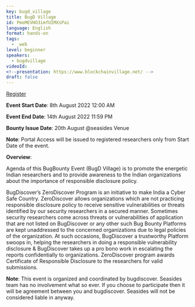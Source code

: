 ```yaml
---
key: bugd_village
title: BugD Village
id: PmoMEVHO3imfUIMXsPai
language: English
format: hands-on
tags:
  - _web
level: beginner
speakers:
  - bugdvillage
videoId: 
<!--presentation: https://www.blockchainvillage.net/ -->
draft: false
---
```


<a align="center" class="btn primary" target="_blank" rel="noopener" href="https://docs.google.com/forms/d/e/1FAIpQLSf4IWpsaYC63UYvkZpPxJOZm6xpVOoZYekm-Lf-mN5n0KQ2bQ/viewform">Register</a>

**Event Start Date**: 8th August 2022 12:00 AM

**Event End Date**: 14th August 2022 11:59 PM

**Bounty Issue Date**: 20th August @seasides Venue

**Note**: Portal Access will be issued to registered researchers only from Start Date of the event.

**Overview**:

Agenda of this BugBounty Event (BugD Village) is to promote the energetic Indian researchers and to provide awareness to the Indian organizations about the importance of responsible disclosure policy.

BugDiscover’s ZeroDiscover Program is an initiative to make India a Cyber Safe Country. ZeroDiscover allows organizations which are not practicing responsible disclosure policy to receive sensitive vulnerabilities or threats identified by our security researchers in a secured manner. Sometimes security researchers come across threats or vulnerabilities of application that are not listed on BugDiscover or any other such Bug Bounty Platforms are kept unaddressed to the concerned organizations due to legal policies of the organization. At such occasions, BugDiscover a trustworthy Platform swoops in, helping the researchers in doing a responsible vulnerability disclosure & BugDiscover takes up a pro bono work in escalating the reports confidentially to organizations. ZeroDiscover program awards Certificate of Responsible Disclosure to the researchers for valid submissions.

**Note**:
This event is organized and coordinated by bugdiscover. Seasides team has no involvement what so ever. If you choose to participate then it will be agreement between you and bugdiscover. Seasides will not be considered liable in anyway.

<!--
**How ZeroDiscover Works**: 

<center><img src="/images/bugd.jpg" alt="How ZeroDiscover Works" width="400" height="400"></center>

<ul>
<li>Security Researcher responsibly identifies Vulnerabilities on publicly available applications/platforms/websites without exploiting or terminating the existing working model.</li>
<li>Once the vulnerabilities are identified, security researcher can use ZeroDiscover Vulnerability Submission Portal of BugDiscover to submit the vulnerabilities.</li>
<li>BugDiscover Program Managers triages the submissions done by the researchers and validates its accuracy, once approved the Score and Rank of the researchers are updated on the HALL of Fame.</li>
<li>Once ZeroDiscover Submission of a researcher is approved, Our PRO team will get into action on behalf of the researcher to report vulnerabilities hassle free to the respective organizations.</li>
</ul>

**Benefits of Researchers**:
<ul>
  <li>Exposure and learning towards vulnerabilities and bug hunting</li>
  <li>Learning Curve with different dimensions of technology</li>
  <li>Understanding the seriousness of responsible disclosure</li>
  <li>Self-evaluation of their own knowledge & Team spirit</li>
  <li>Recognition for the efforts of researchers on BugDiscover’s Hall of Fame</li>
</ul>


**Bounties**: (Bounties will be issued only @Seasides Venue on 20th August 2022)

<ul>
  <li>All Researcher who have successfully submitted a vulnerability and is listed on Hall of Fame will be issued with certificate of Responsible Disclosure and BugD Swags</li>
  <li>Top 10 Hall Of Fame researchers will be issued with certificate of Responsible Disclosure, BugD Swags and Special Reward</li>
  <li>Hall of Fame Topper (Rank1) Researcher will be issued with certificate of Responsible Disclosure, BugD Swags, Special Reward and a Surprise Reward</li>
</ul>

**In Scope**:

<ul>
  <li>Any publicly available applications/platforms/website which has no responsible disclosure policy</li>
  <li>Organization owning the applications/platforms/website should be Indian or based out of India</li>
</ul>

**Out of Scope**:

<ul>
  <li>Any platform which has responsible disclosure policy</li>
  <li>Any plat form associated or enrolled on any bug bounty program</li>
</ul>

**Disclosure Policy**:

By making any submission to ZeroDiscover program, researchers should agree to the In Scope and Out of Scope along with the following policy.

<ul>
  <li>Researchers focus on Bug hunting or vulnerability discovery should be made on the policy as per “In Scope” & “Out Of Scope”</li>
  <li>Submission should be made only through ZeroDiscover Submission Portal</li>
  <li>Post submission of a report a reasonable duration is taken by the program manager to verify and approve the authenticity of the submission made</li>
  <li>The approval or rejection is based on type of methods involved to identify the bug, severity of the bug and its impact</li>
  <li>The Ranking will be assigned as per the CVSS scores achieved as a total by respective researchers</li>
  <li>The researcher should maintain confidentiality of the report till the organization or BugDiscover Issues permission to make a public disclosure or publicly inform the findings</li>
  <li>The communication of the researcher will only/always remain with the program manager (support@bugdiscover.com)</li>
  <li>When a submission is made, we request researchers to give a well-explained process to reproduce the same issue/vulnerability</li>
</ul>

**Non-Qualifying submissions**:

<ul>
  <li>Vulnerabilities or threats identified through physical attacks (phishing, vishing, social engineering, and tailgating) are not allowed and if submitted will not be considered as a qualifying submission</li>
  <li>System or application or http generated error messages</li>
  <li>Banner disclosure</li>
  <li>Disclosure of known public files and or directories</li>
  <li>Clickjacking and issues only exploitable through clickjacking</li>
  <li>CSRF on forms that are available to anonymous users</li>
  <li>Logout Cross-Site Request Forgery</li>
  <li>Auto Complete or Auto Save Passwords</li>
  <li>Insecure HTTP Only cookie flags</li>
  <li>Weak Captcha / Captcha Bypass</li>
</ul>

**For any queries Reach Us over email support@bugdiscover.com**
-->

<!--
<a align="center" class="btn primary" target="_blank" rel="noopener" href="https://docs.google.com/forms/d/1l0JWU9j-t_i0xJDF6NK7SPQoevcGx_ijkmsMoyvmxPk">Register</a>
-->